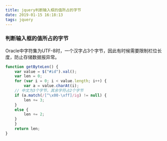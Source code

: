 ```yaml
---
title: jquery判断输入框的值所占的字节
date: 2019-01-15 16:18:13
tags: jquery
---
```


### 判断输入框的值所占的字节

Oracle中字符集为UTF-8时，一个汉字占3个字节，因此有时候需要限制栏位长度，防止存储数据报异常。

```js
function getByteLen() {
	var value = $("#id").val();
	var len = 0;
	for (var i = 0; i < value.length; i++) {
		var a = value.charAt(i);
	// 中文为3个字节，其余字符占2个字节
	if (a.match(/[^\x00-\xff]/ig) != null) {
		len += 3;
	}
	else {
		len += 2;
	}
	}
	return len;
}
```

